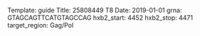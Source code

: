 Template: guide
Title: 25808449 T8
Date: 2019-01-01
grna: GTAGCAGTTCATGTAGCCAG
hxb2_start: 4452
hxb2_stop: 4471
target_region: Gag/Pol
